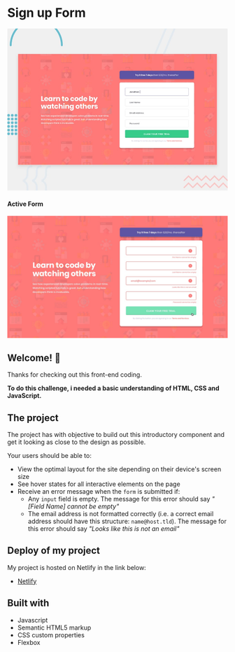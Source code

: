 # Sign up Form

![Design preview for the Intro component with sign up form](./design/desktop-preview.jpg)

#### Active Form

![Design preview for the Intro component with sign up form in the active states](design\active-states.jpg)

## Welcome! 👋

Thanks for checking out this front-end coding.

**To do this challenge, i needed a basic understanding of HTML, CSS and JavaScript.**

## The project

The project has with objective to build out this introductory component and get it looking as close to the design as possible.

Your users should be able to:

- View the optimal layout for the site depending on their device's screen size
- See hover states for all interactive elements on the page
- Receive an error message when the `form` is submitted if:
  - Any `input` field is empty. The message for this error should say _"[Field Name] cannot be empty"_
  - The email address is not formatted correctly (i.e. a correct email address should have this structure: `name@host.tld`). The message for this error should say _"Looks like this is not an email"_

## Deploy of my project

My project is hosted on Netlify in the link below:

- [Netlify](https://www.netlify.com/)

## Built with

- Javascript
- Semantic HTML5 markup
- CSS custom properties
- Flexbox
